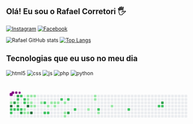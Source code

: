 ## Olá! Eu sou o Rafael Corretori 🖐️

[![Instagram](https://img.shields.io/badge/Instagram-E4405F?style=for-the-badge&logo=instagram&logoColor=white)](https://www.instagram.com/rcorretori_/)
[![Facebook](https://img.shields.io/badge/Facebook-1877F2?style=for-the-badge&logo=facebook&logoColor=white)](https://www.facebook.com/rafael.corretori/)

![Rafael GitHub stats](https://github-readme-stats.vercel.app/api?username=RCorretori&show_icons=true&theme=dracula)
[![Top Langs](https://github-readme-stats.vercel.app/api/top-langs/?username=RCorretori)](https://github.com/RCorretori/github-readme-stats)

## Tecnologias que eu uso no meu dia

<div style="display: inline_block">
  <img align="center" alt="html5" src="https://img.shields.io/badge/HTML5-E34F26?style=for-the-badge&logo=html5&logoColor=white" />
  <img align="center" alt="css" src="https://img.shields.io/badge/CSS3-1572B6?style=for-the-badge&logo=css3&logoColor=white" />
  <img align="center" alt="js" src="https://img.shields.io/badge/JavaScript-F7DF1E?style=for-the-badge&logo=javascript&logoColor=black" />
  <img align="center" alt="php" src="https://img.shields.io/badge/PHP-777BB4?style=for-the-badge&logo=php&logoColor=white" />
  <img align="center" alt="python" src="https://img.shields.io/badge/Python-3776AB?style=for-the-badge&logo=python&logoColor=white" />
</div><br/>

<svg viewBox="-16 -32 880 192" width="880" height="192" xmlns="http://www.w3.org/2000/svg"><desc>Generated with https://github.com/Platane/snk</desc><style>@keyframes c0{1.06%{fill:var(--c1)}1.08%,to{fill:var(--ce)}}@keyframes c1{92.52%{fill:var(--c4)}92.54%,to{fill:var(--ce)}}@keyframes c2{50.17%{fill:var(--c2)}50.19%,to{fill:var(--ce)}}@keyframes c3{50.52%{fill:var(--c2)}50.54%,to{fill:var(--ce)}}@keyframes c4{89.67%{fill:var(--c3)}89.69%,to{fill:var(--ce)}}@keyframes c5{49.81%{fill:var(--c2)}49.83%,to{fill:var(--ce)}}@keyframes c6{90.74%{fill:var(--c3)}90.76%,to{fill:var(--ce)}}@keyframes c7{44.83%{fill:var(--c2)}44.85%,to{fill:var(--ce)}}@keyframes c8{44.47%{fill:var(--c1)}44.49%,to{fill:var(--ce)}}@keyframes c9{88.96%{fill:var(--c3)}88.98%,to{fill:var(--ce)}}@keyframes ca{49.46%{fill:var(--c2)}49.48%,to{fill:var(--ce)}}@keyframes cb{46.97%{fill:var(--c2)}46.99%,to{fill:var(--ce)}}@keyframes cc{49.1%{fill:var(--c2)}49.12%,to{fill:var(--ce)}}@keyframes cd{87.89%{fill:var(--c3)}87.91%,to{fill:var(--ce)}}@keyframes ce{45.54%{fill:var(--c2)}45.56%,to{fill:var(--ce)}}@keyframes cf{45.9%{fill:var(--c2)}45.92%,to{fill:var(--ce)}}@keyframes cg{19.56%{fill:var(--c1)}19.58%,to{fill:var(--ce)}}@keyframes ch{19.92%{fill:var(--c1)}19.94%,to{fill:var(--ce)}}@keyframes ci{4.97%{fill:var(--c1)}4.99%,to{fill:var(--ce)}}@keyframes cj{6.75%{fill:var(--c1)}6.77%,to{fill:var(--ce)}}@keyframes ck{7.11%{fill:var(--c1)}7.13%,to{fill:var(--ce)}}@keyframes cl{94.3%{fill:var(--c4)}94.32%,to{fill:var(--ce)}}@keyframes cm{20.27%{fill:var(--c1)}20.29%,to{fill:var(--ce)}}@keyframes cn{5.33%{fill:var(--c1)}5.35%,to{fill:var(--ce)}}@keyframes co{7.46%{fill:var(--c1)}7.48%,to{fill:var(--ce)}}@keyframes cp{7.82%{fill:var(--c1)}7.84%,to{fill:var(--ce)}}@keyframes cq{95.36%{fill:var(--c4)}95.38%,to{fill:var(--ce)}}@keyframes cr{5.68%{fill:var(--c1)}5.7%,to{fill:var(--ce)}}@keyframes cs{8.18%{fill:var(--c1)}8.2%,to{fill:var(--ce)}}@keyframes ct{9.24%{fill:var(--c1)}9.26%,to{fill:var(--ce)}}@keyframes cu{56.57%{fill:var(--c2)}56.59%,to{fill:var(--ce)}}@keyframes cv{54.79%{fill:var(--c2)}54.81%,to{fill:var(--ce)}}@keyframes cw{16.72%{fill:var(--c1)}16.74%,to{fill:var(--ce)}}@keyframes cx{55.15%{fill:var(--c2)}55.17%,to{fill:var(--ce)}}@keyframes cy{11.02%{fill:var(--c1)}11.04%,to{fill:var(--ce)}}@keyframes cz{11.38%{fill:var(--c1)}11.4%,to{fill:var(--ce)}}@keyframes c10{16%{fill:var(--c1)}16.02%,to{fill:var(--ce)}}@keyframes c11{11.73%{fill:var(--c1)}11.75%,to{fill:var(--ce)}}@keyframes c12{58.71%{fill:var(--c2)}58.73%,to{fill:var(--ce)}}@keyframes c13{12.45%{fill:var(--c1)}12.47%,to{fill:var(--ce)}}@keyframes c14{13.51%{fill:var(--c1)}13.53%,to{fill:var(--ce)}}@keyframes c15{13.87%{fill:var(--c1)}13.89%,to{fill:var(--ce)}}@keyframes c16{59.42%{fill:var(--c2)}59.44%,to{fill:var(--ce)}}@keyframes c17{82.2%{fill:var(--c3)}82.22%,to{fill:var(--ce)}}@keyframes c18{61.2%{fill:var(--c2)}61.22%,to{fill:var(--ce)}}@keyframes c19{27.75%{fill:var(--c1)}27.77%,to{fill:var(--ce)}}@keyframes c1a{34.15%{fill:var(--c1)}34.17%,to{fill:var(--ce)}}@keyframes c1b{33.8%{fill:var(--c1)}33.82%,to{fill:var(--ce)}}@keyframes c1c{63.69%{fill:var(--c2)}63.71%,to{fill:var(--ce)}}@keyframes c1d{29.17%{fill:var(--c1)}29.19%,to{fill:var(--ce)}}@keyframes c1e{31.31%{fill:var(--c1)}31.33%,to{fill:var(--ce)}}@keyframes c1f{66.89%{fill:var(--c2)}66.91%,to{fill:var(--ce)}}@keyframes c1g{70.45%{fill:var(--c2)}70.47%,to{fill:var(--ce)}}@keyframes c1h{71.16%{fill:var(--c3)}71.18%,to{fill:var(--ce)}}@keyframes c1i{70.81%{fill:var(--c2)}70.83%,to{fill:var(--ce)}}@keyframes u0{1.06%{transform:scale(0,1)}1.08%,4.97%{transform:scale(.04,1)}4.99%,5.33%{transform:scale(.07,1)}5.35%,5.68%{transform:scale(.11,1)}5.7%,6.75%{transform:scale(.15,1)}6.77%,7.11%{transform:scale(.19,1)}7.13%,7.46%{transform:scale(.22,1)}7.48%,7.82%{transform:scale(.26,1)}7.84%,8.18%{transform:scale(.3,1)}8.2%,9.24%{transform:scale(.33,1)}11.02%,9.26%{transform:scale(.37,1)}11.04%,11.38%{transform:scale(.41,1)}11.4%,11.73%{transform:scale(.44,1)}11.75%,12.45%{transform:scale(.48,1)}12.47%,13.51%{transform:scale(.52,1)}13.53%,13.87%{transform:scale(.56,1)}13.89%,16%{transform:scale(.59,1)}16.02%,16.72%{transform:scale(.63,1)}16.74%,19.56%{transform:scale(.67,1)}19.58%,19.92%{transform:scale(.7,1)}19.94%,20.27%{transform:scale(.74,1)}20.29%,27.75%{transform:scale(.78,1)}27.77%,29.17%{transform:scale(.81,1)}29.19%,31.31%{transform:scale(.85,1)}31.33%,33.8%{transform:scale(.89,1)}33.82%,34.15%{transform:scale(.93,1)}34.17%,44.47%{transform:scale(.96,1)}44.49%,to{transform:scale(1,1)}}@keyframes u1{44.83%{transform:scale(0,1)}44.85%,45.54%{transform:scale(.05,1)}45.56%,45.9%{transform:scale(.11,1)}45.92%,46.97%{transform:scale(.16,1)}46.99%,49.1%{transform:scale(.21,1)}49.12%,49.46%{transform:scale(.26,1)}49.48%,49.81%{transform:scale(.32,1)}49.83%,50.17%{transform:scale(.37,1)}50.19%,50.52%{transform:scale(.42,1)}50.54%,54.79%{transform:scale(.47,1)}54.81%,55.15%{transform:scale(.53,1)}55.17%,56.57%{transform:scale(.58,1)}56.59%,58.71%{transform:scale(.63,1)}58.73%,59.42%{transform:scale(.68,1)}59.44%,61.2%{transform:scale(.74,1)}61.22%,63.69%{transform:scale(.79,1)}63.71%,66.89%{transform:scale(.84,1)}66.91%,70.45%{transform:scale(.89,1)}70.47%,70.81%{transform:scale(.95,1)}70.83%,to{transform:scale(1,1)}}@keyframes u2{71.16%{transform:scale(0,1)}71.18%,82.2%{transform:scale(.17,1)}82.22%,87.89%{transform:scale(.33,1)}87.91%,88.96%{transform:scale(.5,1)}88.98%,89.67%{transform:scale(.67,1)}89.69%,90.74%{transform:scale(.83,1)}90.76%,to{transform:scale(1,1)}}@keyframes u3{92.52%{transform:scale(0,1)}92.54%,94.3%{transform:scale(.33,1)}94.32%,95.36%{transform:scale(.67,1)}95.38%,to{transform:scale(1,1)}}@keyframes s0{0%,99.64%{transform:translate(0,-16px)}1.07%{transform:translate(0,32px)}1.42%{transform:translate(-16px,32px)}1.78%{transform:translate(-16px,16px)}2.49%,90.04%{transform:translate(16px,16px)}3.2%{transform:translate(16px,-16px)}4.63%{transform:translate(80px,-16px)}4.98%{transform:translate(80px,0)}5.69%{transform:translate(112px,0)}6.05%{transform:translate(112px,16px)}6.76%,97.15%{transform:translate(80px,16px)}7.12%{transform:translate(80px,32px)}7.47%{transform:translate(96px,32px)}18.51%,7.83%,94.66%{transform:translate(96px,48px)}8.9%{transform:translate(144px,48px)}9.61%{transform:translate(144px,16px)}10.68%{transform:translate(192px,16px)}11.03%{transform:translate(192px,32px)}12.46%{transform:translate(256px,32px)}13.88%{transform:translate(256px,96px)}14.23%{transform:translate(240px,96px)}15.3%{transform:translate(240px,48px)}18.86%{transform:translate(96px,64px)}19.57%,43.06%{transform:translate(64px,64px)}19.93%{transform:translate(64px,80px)}20.28%,95.73%{transform:translate(80px,80px)}20.64%{transform:translate(80px,64px)}25.27%,38.08%{transform:translate(288px,64px)}25.62%,37.72%{transform:translate(288px,48px)}27.4%{transform:translate(368px,48px)}27.76%{transform:translate(368px,64px)}28.47%{transform:translate(400px,64px)}28.83%{transform:translate(400px,80px)}30.6%{transform:translate(480px,80px)}32.03%{transform:translate(480px,16px)}33.81%{transform:translate(400px,16px)}34.16%{transform:translate(400px,0)}34.52%{transform:translate(384px,0)}35.23%{transform:translate(384px,32px)}37.01%{transform:translate(304px,32px)}37.37%{transform:translate(304px,48px)}43.42%{transform:translate(64px,48px)}43.77%{transform:translate(48px,48px)}44.13%,46.26%{transform:translate(48px,32px)}44.48%,89.32%{transform:translate(32px,32px)}44.84%,90.39%{transform:translate(32px,16px)}45.55%,47.69%,97.51%{transform:translate(64px,16px)}45.91%{transform:translate(64px,32px)}46.98%{transform:translate(48px,0)}47.33%{transform:translate(64px,0)}48.04%{transform:translate(48px,16px)}49.11%,87.54%{transform:translate(48px,64px)}50.18%{transform:translate(0,64px)}50.53%{transform:translate(0,80px)}51.25%,88.26%{transform:translate(32px,80px)}51.6%{transform:translate(32px,64px)}54.45%{transform:translate(160px,64px)}54.8%{transform:translate(160px,80px)}55.16%{transform:translate(176px,80px)}56.23%{transform:translate(176px,32px)}56.58%{transform:translate(160px,32px)}56.94%{transform:translate(160px,16px)}60.14%{transform:translate(304px,16px)}61.21%{transform:translate(304px,64px)}70.11%{transform:translate(704px,64px)}70.46%{transform:translate(704px,48px)}70.82%{transform:translate(720px,48px)}71.17%{transform:translate(720px,32px)}81.14%{transform:translate(272px,32px)}82.21%{transform:translate(272px,80px)}82.56%{transform:translate(256px,80px)}82.92%{transform:translate(256px,64px)}87.9%{transform:translate(48px,80px)}89.68%{transform:translate(16px,32px)}90.75%{transform:translate(32px,0)}91.46%{transform:translate(0,0)}92.53%{transform:translate(0,48px)}95.37%{transform:translate(96px,80px)}98.22%{transform:translate(64px,-16px)}}@keyframes s1{0%,3.56%,99.64%{transform:translate(16px,-16px)}.36%{transform:translate(0,-16px)}1.42%{transform:translate(0,32px)}1.78%{transform:translate(-16px,32px)}2.14%{transform:translate(-16px,16px)}2.85%,90.39%{transform:translate(16px,16px)}4.98%{transform:translate(80px,-16px)}5.34%{transform:translate(80px,0)}6.05%{transform:translate(112px,0)}6.41%{transform:translate(112px,16px)}7.12%,97.51%{transform:translate(80px,16px)}7.47%{transform:translate(80px,32px)}7.83%{transform:translate(96px,32px)}18.86%,8.19%,95.02%{transform:translate(96px,48px)}9.25%{transform:translate(144px,48px)}9.96%{transform:translate(144px,16px)}11.03%{transform:translate(192px,16px)}11.39%{transform:translate(192px,32px)}12.81%{transform:translate(256px,32px)}14.23%{transform:translate(256px,96px)}14.59%{transform:translate(240px,96px)}15.66%{transform:translate(240px,48px)}19.22%{transform:translate(96px,64px)}19.93%,43.42%{transform:translate(64px,64px)}20.28%{transform:translate(64px,80px)}20.64%,96.09%{transform:translate(80px,80px)}21%{transform:translate(80px,64px)}25.62%,38.43%{transform:translate(288px,64px)}25.98%,38.08%{transform:translate(288px,48px)}27.76%{transform:translate(368px,48px)}28.11%{transform:translate(368px,64px)}28.83%{transform:translate(400px,64px)}29.18%{transform:translate(400px,80px)}30.96%{transform:translate(480px,80px)}32.38%{transform:translate(480px,16px)}34.16%{transform:translate(400px,16px)}34.52%{transform:translate(400px,0)}34.88%{transform:translate(384px,0)}35.59%{transform:translate(384px,32px)}37.37%{transform:translate(304px,32px)}37.72%{transform:translate(304px,48px)}43.77%{transform:translate(64px,48px)}44.13%{transform:translate(48px,48px)}44.48%,46.62%{transform:translate(48px,32px)}44.84%,89.68%{transform:translate(32px,32px)}45.2%,90.75%{transform:translate(32px,16px)}45.91%,48.04%,97.86%{transform:translate(64px,16px)}46.26%{transform:translate(64px,32px)}47.33%{transform:translate(48px,0)}47.69%{transform:translate(64px,0)}48.4%{transform:translate(48px,16px)}49.47%,87.9%{transform:translate(48px,64px)}50.53%{transform:translate(0,64px)}50.89%{transform:translate(0,80px)}51.6%,88.61%{transform:translate(32px,80px)}51.96%{transform:translate(32px,64px)}54.8%{transform:translate(160px,64px)}55.16%{transform:translate(160px,80px)}55.52%{transform:translate(176px,80px)}56.58%{transform:translate(176px,32px)}56.94%{transform:translate(160px,32px)}57.3%{transform:translate(160px,16px)}60.5%{transform:translate(304px,16px)}61.57%{transform:translate(304px,64px)}70.46%{transform:translate(704px,64px)}70.82%{transform:translate(704px,48px)}71.17%{transform:translate(720px,48px)}71.53%{transform:translate(720px,32px)}81.49%{transform:translate(272px,32px)}82.56%{transform:translate(272px,80px)}82.92%{transform:translate(256px,80px)}83.27%{transform:translate(256px,64px)}88.26%{transform:translate(48px,80px)}90.04%{transform:translate(16px,32px)}91.1%{transform:translate(32px,0)}91.81%{transform:translate(0,0)}92.88%{transform:translate(0,48px)}95.73%{transform:translate(96px,80px)}98.58%{transform:translate(64px,-16px)}}@keyframes s2{0%,99.64%{transform:translate(32px,-16px)}.71%{transform:translate(0,-16px)}1.78%{transform:translate(0,32px)}2.14%{transform:translate(-16px,32px)}2.49%{transform:translate(-16px,16px)}3.2%,90.75%{transform:translate(16px,16px)}3.91%{transform:translate(16px,-16px)}5.34%{transform:translate(80px,-16px)}5.69%{transform:translate(80px,0)}6.41%{transform:translate(112px,0)}6.76%{transform:translate(112px,16px)}7.47%,97.86%{transform:translate(80px,16px)}7.83%{transform:translate(80px,32px)}8.19%{transform:translate(96px,32px)}19.22%,8.54%,95.37%{transform:translate(96px,48px)}9.61%{transform:translate(144px,48px)}10.32%{transform:translate(144px,16px)}11.39%{transform:translate(192px,16px)}11.74%{transform:translate(192px,32px)}13.17%{transform:translate(256px,32px)}14.59%{transform:translate(256px,96px)}14.95%{transform:translate(240px,96px)}16.01%{transform:translate(240px,48px)}19.57%{transform:translate(96px,64px)}20.28%,43.77%{transform:translate(64px,64px)}20.64%{transform:translate(64px,80px)}21%,96.44%{transform:translate(80px,80px)}21.35%{transform:translate(80px,64px)}25.98%,38.79%{transform:translate(288px,64px)}26.33%,38.43%{transform:translate(288px,48px)}28.11%{transform:translate(368px,48px)}28.47%{transform:translate(368px,64px)}29.18%{transform:translate(400px,64px)}29.54%{transform:translate(400px,80px)}31.32%{transform:translate(480px,80px)}32.74%{transform:translate(480px,16px)}34.52%{transform:translate(400px,16px)}34.88%{transform:translate(400px,0)}35.23%{transform:translate(384px,0)}35.94%{transform:translate(384px,32px)}37.72%{transform:translate(304px,32px)}38.08%{transform:translate(304px,48px)}44.13%{transform:translate(64px,48px)}44.48%{transform:translate(48px,48px)}44.84%,46.98%{transform:translate(48px,32px)}45.2%,90.04%{transform:translate(32px,32px)}45.55%,91.1%{transform:translate(32px,16px)}46.26%,48.4%,98.22%{transform:translate(64px,16px)}46.62%{transform:translate(64px,32px)}47.69%{transform:translate(48px,0)}48.04%{transform:translate(64px,0)}48.75%{transform:translate(48px,16px)}49.82%,88.26%{transform:translate(48px,64px)}50.89%{transform:translate(0,64px)}51.25%{transform:translate(0,80px)}51.96%,88.97%{transform:translate(32px,80px)}52.31%{transform:translate(32px,64px)}55.16%{transform:translate(160px,64px)}55.52%{transform:translate(160px,80px)}55.87%{transform:translate(176px,80px)}56.94%{transform:translate(176px,32px)}57.3%{transform:translate(160px,32px)}57.65%{transform:translate(160px,16px)}60.85%{transform:translate(304px,16px)}61.92%{transform:translate(304px,64px)}70.82%{transform:translate(704px,64px)}71.17%{transform:translate(704px,48px)}71.53%{transform:translate(720px,48px)}71.89%{transform:translate(720px,32px)}81.85%{transform:translate(272px,32px)}82.92%{transform:translate(272px,80px)}83.27%{transform:translate(256px,80px)}83.63%{transform:translate(256px,64px)}88.61%{transform:translate(48px,80px)}90.39%{transform:translate(16px,32px)}91.46%{transform:translate(32px,0)}92.17%{transform:translate(0,0)}93.24%{transform:translate(0,48px)}96.09%{transform:translate(96px,80px)}98.93%{transform:translate(64px,-16px)}}@keyframes s3{0%,99.64%{transform:translate(48px,-16px)}1.07%{transform:translate(0,-16px)}2.14%{transform:translate(0,32px)}2.49%{transform:translate(-16px,32px)}2.85%{transform:translate(-16px,16px)}3.56%,91.1%{transform:translate(16px,16px)}4.27%{transform:translate(16px,-16px)}5.69%{transform:translate(80px,-16px)}6.05%{transform:translate(80px,0)}6.76%{transform:translate(112px,0)}7.12%{transform:translate(112px,16px)}7.83%,98.22%{transform:translate(80px,16px)}8.19%{transform:translate(80px,32px)}8.54%{transform:translate(96px,32px)}19.57%,8.9%,95.73%{transform:translate(96px,48px)}9.96%{transform:translate(144px,48px)}10.68%{transform:translate(144px,16px)}11.74%{transform:translate(192px,16px)}12.1%{transform:translate(192px,32px)}13.52%{transform:translate(256px,32px)}14.95%{transform:translate(256px,96px)}15.3%{transform:translate(240px,96px)}16.37%{transform:translate(240px,48px)}19.93%{transform:translate(96px,64px)}20.64%,44.13%{transform:translate(64px,64px)}21%{transform:translate(64px,80px)}21.35%,96.8%{transform:translate(80px,80px)}21.71%{transform:translate(80px,64px)}26.33%,39.15%{transform:translate(288px,64px)}26.69%,38.79%{transform:translate(288px,48px)}28.47%{transform:translate(368px,48px)}28.83%{transform:translate(368px,64px)}29.54%{transform:translate(400px,64px)}29.89%{transform:translate(400px,80px)}31.67%{transform:translate(480px,80px)}33.1%{transform:translate(480px,16px)}34.88%{transform:translate(400px,16px)}35.23%{transform:translate(400px,0)}35.59%{transform:translate(384px,0)}36.3%{transform:translate(384px,32px)}38.08%{transform:translate(304px,32px)}38.43%{transform:translate(304px,48px)}44.48%{transform:translate(64px,48px)}44.84%{transform:translate(48px,48px)}45.2%,47.33%{transform:translate(48px,32px)}45.55%,90.39%{transform:translate(32px,32px)}45.91%,91.46%{transform:translate(32px,16px)}46.62%,48.75%,98.58%{transform:translate(64px,16px)}46.98%{transform:translate(64px,32px)}48.04%{transform:translate(48px,0)}48.4%{transform:translate(64px,0)}49.11%{transform:translate(48px,16px)}50.18%,88.61%{transform:translate(48px,64px)}51.25%{transform:translate(0,64px)}51.6%{transform:translate(0,80px)}52.31%,89.32%{transform:translate(32px,80px)}52.67%{transform:translate(32px,64px)}55.52%{transform:translate(160px,64px)}55.87%{transform:translate(160px,80px)}56.23%{transform:translate(176px,80px)}57.3%{transform:translate(176px,32px)}57.65%{transform:translate(160px,32px)}58.01%{transform:translate(160px,16px)}61.21%{transform:translate(304px,16px)}62.28%{transform:translate(304px,64px)}71.17%{transform:translate(704px,64px)}71.53%{transform:translate(704px,48px)}71.89%{transform:translate(720px,48px)}72.24%{transform:translate(720px,32px)}82.21%{transform:translate(272px,32px)}83.27%{transform:translate(272px,80px)}83.63%{transform:translate(256px,80px)}83.99%{transform:translate(256px,64px)}88.97%{transform:translate(48px,80px)}90.75%{transform:translate(16px,32px)}91.81%{transform:translate(32px,0)}92.53%{transform:translate(0,0)}93.59%{transform:translate(0,48px)}96.44%{transform:translate(96px,80px)}99.29%{transform:translate(64px,-16px)}}:root{--cb:#1b1f230a;--cs:purple;--ce:#ebedf0;--c0:#ebedf0;--c1:#9be9a8;--c2:#40c463;--c3:#30a14e;--c4:#216e39}@media (prefers-color-scheme:dark){:root{--cb:#1b1f230a;--cs:purple;--ce:#161b22;--c1:#01311f;--c2:#034525;--c3:#0f6d31;--c4:#00c647}}.c{shape-rendering:geometricPrecision;fill:var(--ce);stroke-width:1px;stroke:var(--cb);animation:none 28100ms linear infinite}.c.c0{fill:var(--c1);animation-name:c0}.c.c1{fill:var(--c4);animation-name:c1}.c.c2,.c.c3{fill:var(--c2);animation-name:c2}.c.c3{animation-name:c3}.c.c4{fill:var(--c3);animation-name:c4}.c.c5{fill:var(--c2);animation-name:c5}.c.c6{fill:var(--c3);animation-name:c6}.c.c7{fill:var(--c2);animation-name:c7}.c.c8{fill:var(--c1);animation-name:c8}.c.c9{fill:var(--c3);animation-name:c9}.c.ca,.c.cb,.c.cc{fill:var(--c2);animation-name:ca}.c.cb,.c.cc{animation-name:cb}.c.cc{animation-name:cc}.c.cd{fill:var(--c3);animation-name:cd}.c.ce,.c.cf{fill:var(--c2);animation-name:ce}.c.cf{animation-name:cf}.c.cg,.c.ch{fill:var(--c1);animation-name:cg}.c.ch{animation-name:ch}.c.ci,.c.cj,.c.ck{fill:var(--c1);animation-name:ci}.c.cj,.c.ck{animation-name:cj}.c.ck{animation-name:ck}.c.cl{fill:var(--c4);animation-name:cl}.c.cm{fill:var(--c1);animation-name:cm}.c.cn,.c.co,.c.cp{fill:var(--c1);animation-name:cn}.c.co,.c.cp{animation-name:co}.c.cp{animation-name:cp}.c.cq{fill:var(--c4);animation-name:cq}.c.cr,.c.cs,.c.ct{fill:var(--c1);animation-name:cr}.c.cs,.c.ct{animation-name:cs}.c.ct{animation-name:ct}.c.cu,.c.cv{fill:var(--c2);animation-name:cu}.c.cv{animation-name:cv}.c.cw{fill:var(--c1);animation-name:cw}.c.cx{fill:var(--c2);animation-name:cx}.c.cy{fill:var(--c1);animation-name:cy}.c.c10,.c.c11,.c.cz{fill:var(--c1);animation-name:cz}.c.c10,.c.c11{animation-name:c10}.c.c11{animation-name:c11}.c.c12{fill:var(--c2);animation-name:c12}.c.c13,.c.c14,.c.c15{fill:var(--c1);animation-name:c13}.c.c14,.c.c15{animation-name:c14}.c.c15{animation-name:c15}.c.c16{fill:var(--c2);animation-name:c16}.c.c17{fill:var(--c3);animation-name:c17}.c.c18{fill:var(--c2);animation-name:c18}.c.c19,.c.c1a,.c.c1b{fill:var(--c1);animation-name:c19}.c.c1a,.c.c1b{animation-name:c1a}.c.c1b{animation-name:c1b}.c.c1c{fill:var(--c2);animation-name:c1c}.c.c1d,.c.c1e{fill:var(--c1);animation-name:c1d}.c.c1e{animation-name:c1e}.c.c1f,.c.c1g{fill:var(--c2);animation-name:c1f}.c.c1g{animation-name:c1g}.c.c1h{fill:var(--c3);animation-name:c1h}.c.c1i{fill:var(--c2);animation-name:c1i}.s,.u{animation:none linear 28100ms infinite}.u,.u.u0{transform-origin:0 0}.u{transform:scale(0,1)}.u.u0{fill:var(--c1);animation-name:u0}.u.u1{fill:var(--c2);animation-name:u1;transform-origin:416.3px 0}.u.u2{fill:var(--c3);animation-name:u2;transform-origin:709.2px 0}.u.u3{fill:var(--c4);animation-name:u3;transform-origin:801.7px 0}.s{shape-rendering:geometricPrecision;fill:var(--cs)}.s.s0{transform:translate(0,-16px);animation-name:s0}.s.s1{transform:translate(16px,-16px);animation-name:s1}.s.s2{transform:translate(32px,-16px);animation-name:s2}.s.s3{transform:translate(48px,-16px);animation-name:s3}</style><rect class="c" x="2" y="2" rx="2" ry="2" width="12" height="12"/><rect class="c" x="2" y="18" rx="2" ry="2" width="12" height="12"/><rect class="c c0" x="2" y="34" rx="2" ry="2" width="12" height="12"/><rect class="c c1" x="2" y="50" rx="2" ry="2" width="12" height="12"/><rect class="c c2" x="2" y="66" rx="2" ry="2" width="12" height="12"/><rect class="c c3" x="2" y="82" rx="2" ry="2" width="12" height="12"/><rect class="c" x="2" y="98" rx="2" ry="2" width="12" height="12"/><rect class="c" x="18" y="2" rx="2" ry="2" width="12" height="12"/><rect class="c" x="18" y="18" rx="2" ry="2" width="12" height="12"/><rect class="c c4" x="18" y="34" rx="2" ry="2" width="12" height="12"/><rect class="c" x="18" y="50" rx="2" ry="2" width="12" height="12"/><rect class="c c5" x="18" y="66" rx="2" ry="2" width="12" height="12"/><rect class="c" x="18" y="82" rx="2" ry="2" width="12" height="12"/><rect class="c" x="18" y="98" rx="2" ry="2" width="12" height="12"/><rect class="c c6" x="34" y="2" rx="2" ry="2" width="12" height="12"/><rect class="c c7" x="34" y="18" rx="2" ry="2" width="12" height="12"/><rect class="c c8" x="34" y="34" rx="2" ry="2" width="12" height="12"/><rect class="c c9" x="34" y="50" rx="2" ry="2" width="12" height="12"/><rect class="c ca" x="34" y="66" rx="2" ry="2" width="12" height="12"/><rect class="c" x="34" y="82" rx="2" ry="2" width="12" height="12"/><rect class="c" x="34" y="98" rx="2" ry="2" width="12" height="12"/><rect class="c cb" x="50" y="2" rx="2" ry="2" width="12" height="12"/><rect class="c" x="50" y="18" rx="2" ry="2" width="12" height="12"/><rect class="c" x="50" y="34" rx="2" ry="2" width="12" height="12"/><rect class="c" x="50" y="50" rx="2" ry="2" width="12" height="12"/><rect class="c cc" x="50" y="66" rx="2" ry="2" width="12" height="12"/><rect class="c cd" x="50" y="82" rx="2" ry="2" width="12" height="12"/><rect class="c" x="50" y="98" rx="2" ry="2" width="12" height="12"/><rect class="c" x="66" y="2" rx="2" ry="2" width="12" height="12"/><rect class="c ce" x="66" y="18" rx="2" ry="2" width="12" height="12"/><rect class="c cf" x="66" y="34" rx="2" ry="2" width="12" height="12"/><rect class="c" x="66" y="50" rx="2" ry="2" width="12" height="12"/><rect class="c cg" x="66" y="66" rx="2" ry="2" width="12" height="12"/><rect class="c ch" x="66" y="82" rx="2" ry="2" width="12" height="12"/><rect class="c" x="66" y="98" rx="2" ry="2" width="12" height="12"/><rect class="c ci" x="82" y="2" rx="2" ry="2" width="12" height="12"/><rect class="c cj" x="82" y="18" rx="2" ry="2" width="12" height="12"/><rect class="c ck" x="82" y="34" rx="2" ry="2" width="12" height="12"/><rect class="c cl" x="82" y="50" rx="2" ry="2" width="12" height="12"/><rect class="c" x="82" y="66" rx="2" ry="2" width="12" height="12"/><rect class="c cm" x="82" y="82" rx="2" ry="2" width="12" height="12"/><rect class="c" x="82" y="98" rx="2" ry="2" width="12" height="12"/><rect class="c cn" x="98" y="2" rx="2" ry="2" width="12" height="12"/><rect class="c" x="98" y="18" rx="2" ry="2" width="12" height="12"/><rect class="c co" x="98" y="34" rx="2" ry="2" width="12" height="12"/><rect class="c cp" x="98" y="50" rx="2" ry="2" width="12" height="12"/><rect class="c" x="98" y="66" rx="2" ry="2" width="12" height="12"/><rect class="c cq" x="98" y="82" rx="2" ry="2" width="12" height="12"/><rect class="c" x="98" y="98" rx="2" ry="2" width="12" height="12"/><rect class="c cr" x="114" y="2" rx="2" ry="2" width="12" height="12"/><rect class="c" x="114" y="18" rx="2" ry="2" width="12" height="12"/><rect class="c" x="114" y="34" rx="2" ry="2" width="12" height="12"/><rect class="c cs" x="114" y="50" rx="2" ry="2" width="12" height="12"/><rect class="c" x="114" y="66" rx="2" ry="2" width="12" height="12"/><rect class="c" x="114" y="82" rx="2" ry="2" width="12" height="12"/><rect class="c" x="114" y="98" rx="2" ry="2" width="12" height="12"/><rect class="c" x="130" y="2" rx="2" ry="2" width="12" height="12"/><rect class="c" x="130" y="18" rx="2" ry="2" width="12" height="12"/><rect class="c" x="130" y="34" rx="2" ry="2" width="12" height="12"/><rect class="c" x="130" y="50" rx="2" ry="2" width="12" height="12"/><rect class="c" x="130" y="66" rx="2" ry="2" width="12" height="12"/><rect class="c" x="130" y="82" rx="2" ry="2" width="12" height="12"/><rect class="c" x="130" y="98" rx="2" ry="2" width="12" height="12"/><rect class="c" x="146" y="2" rx="2" ry="2" width="12" height="12"/><rect class="c" x="146" y="18" rx="2" ry="2" width="12" height="12"/><rect class="c ct" x="146" y="34" rx="2" ry="2" width="12" height="12"/><rect class="c" x="146" y="50" rx="2" ry="2" width="12" height="12"/><rect class="c" x="146" y="66" rx="2" ry="2" width="12" height="12"/><rect class="c" x="146" y="82" rx="2" ry="2" width="12" height="12"/><rect class="c" x="146" y="98" rx="2" ry="2" width="12" height="12"/><rect class="c" x="162" y="2" rx="2" ry="2" width="12" height="12"/><rect class="c" x="162" y="18" rx="2" ry="2" width="12" height="12"/><rect class="c cu" x="162" y="34" rx="2" ry="2" width="12" height="12"/><rect class="c" x="162" y="50" rx="2" ry="2" width="12" height="12"/><rect class="c" x="162" y="66" rx="2" ry="2" width="12" height="12"/><rect class="c cv" x="162" y="82" rx="2" ry="2" width="12" height="12"/><rect class="c" x="162" y="98" rx="2" ry="2" width="12" height="12"/><rect class="c" x="178" y="2" rx="2" ry="2" width="12" height="12"/><rect class="c" x="178" y="18" rx="2" ry="2" width="12" height="12"/><rect class="c" x="178" y="34" rx="2" ry="2" width="12" height="12"/><rect class="c cw" x="178" y="50" rx="2" ry="2" width="12" height="12"/><rect class="c" x="178" y="66" rx="2" ry="2" width="12" height="12"/><rect class="c cx" x="178" y="82" rx="2" ry="2" width="12" height="12"/><rect class="c" x="178" y="98" rx="2" ry="2" width="12" height="12"/><rect class="c" x="194" y="2" rx="2" ry="2" width="12" height="12"/><rect class="c" x="194" y="18" rx="2" ry="2" width="12" height="12"/><rect class="c cy" x="194" y="34" rx="2" ry="2" width="12" height="12"/><rect class="c" x="194" y="50" rx="2" ry="2" width="12" height="12"/><rect class="c" x="194" y="66" rx="2" ry="2" width="12" height="12"/><rect class="c" x="194" y="82" rx="2" ry="2" width="12" height="12"/><rect class="c" x="194" y="98" rx="2" ry="2" width="12" height="12"/><rect class="c" x="210" y="2" rx="2" ry="2" width="12" height="12"/><rect class="c" x="210" y="18" rx="2" ry="2" width="12" height="12"/><rect class="c cz" x="210" y="34" rx="2" ry="2" width="12" height="12"/><rect class="c c10" x="210" y="50" rx="2" ry="2" width="12" height="12"/><rect class="c" x="210" y="66" rx="2" ry="2" width="12" height="12"/><rect class="c" x="210" y="82" rx="2" ry="2" width="12" height="12"/><rect class="c" x="210" y="98" rx="2" ry="2" width="12" height="12"/><rect class="c" x="226" y="2" rx="2" ry="2" width="12" height="12"/><rect class="c" x="226" y="18" rx="2" ry="2" width="12" height="12"/><rect class="c c11" x="226" y="34" rx="2" ry="2" width="12" height="12"/><rect class="c" x="226" y="50" rx="2" ry="2" width="12" height="12"/><rect class="c" x="226" y="66" rx="2" ry="2" width="12" height="12"/><rect class="c" x="226" y="82" rx="2" ry="2" width="12" height="12"/><rect class="c" x="226" y="98" rx="2" ry="2" width="12" height="12"/><rect class="c" x="242" y="2" rx="2" ry="2" width="12" height="12"/><rect class="c c12" x="242" y="18" rx="2" ry="2" width="12" height="12"/><rect class="c" x="242" y="34" rx="2" ry="2" width="12" height="12"/><rect class="c" x="242" y="50" rx="2" ry="2" width="12" height="12"/><rect class="c" x="242" y="66" rx="2" ry="2" width="12" height="12"/><rect class="c" x="242" y="82" rx="2" ry="2" width="12" height="12"/><rect class="c" x="242" y="98" rx="2" ry="2" width="12" height="12"/><rect class="c" x="258" y="2" rx="2" ry="2" width="12" height="12"/><rect class="c" x="258" y="18" rx="2" ry="2" width="12" height="12"/><rect class="c c13" x="258" y="34" rx="2" ry="2" width="12" height="12"/><rect class="c" x="258" y="50" rx="2" ry="2" width="12" height="12"/><rect class="c" x="258" y="66" rx="2" ry="2" width="12" height="12"/><rect class="c c14" x="258" y="82" rx="2" ry="2" width="12" height="12"/><rect class="c c15" x="258" y="98" rx="2" ry="2" width="12" height="12"/><rect class="c" x="274" y="2" rx="2" ry="2" width="12" height="12"/><rect class="c c16" x="274" y="18" rx="2" ry="2" width="12" height="12"/><rect class="c" x="274" y="34" rx="2" ry="2" width="12" height="12"/><rect class="c" x="274" y="50" rx="2" ry="2" width="12" height="12"/><rect class="c" x="274" y="66" rx="2" ry="2" width="12" height="12"/><rect class="c c17" x="274" y="82" rx="2" ry="2" width="12" height="12"/><rect class="c" x="274" y="98" rx="2" ry="2" width="12" height="12"/><rect class="c" x="290" y="2" rx="2" ry="2" width="12" height="12"/><rect class="c" x="290" y="18" rx="2" ry="2" width="12" height="12"/><rect class="c" x="290" y="34" rx="2" ry="2" width="12" height="12"/><rect class="c" x="290" y="50" rx="2" ry="2" width="12" height="12"/><rect class="c" x="290" y="66" rx="2" ry="2" width="12" height="12"/><rect class="c" x="290" y="82" rx="2" ry="2" width="12" height="12"/><rect class="c" x="290" y="98" rx="2" ry="2" width="12" height="12"/><rect class="c" x="306" y="2" rx="2" ry="2" width="12" height="12"/><rect class="c" x="306" y="18" rx="2" ry="2" width="12" height="12"/><rect class="c" x="306" y="34" rx="2" ry="2" width="12" height="12"/><rect class="c" x="306" y="50" rx="2" ry="2" width="12" height="12"/><rect class="c c18" x="306" y="66" rx="2" ry="2" width="12" height="12"/><rect class="c" x="306" y="82" rx="2" ry="2" width="12" height="12"/><rect class="c" x="306" y="98" rx="2" ry="2" width="12" height="12"/><rect class="c" x="322" y="2" rx="2" ry="2" width="12" height="12"/><rect class="c" x="322" y="18" rx="2" ry="2" width="12" height="12"/><rect class="c" x="322" y="34" rx="2" ry="2" width="12" height="12"/><rect class="c" x="322" y="50" rx="2" ry="2" width="12" height="12"/><rect class="c" x="322" y="66" rx="2" ry="2" width="12" height="12"/><rect class="c" x="322" y="82" rx="2" ry="2" width="12" height="12"/><rect class="c" x="322" y="98" rx="2" ry="2" width="12" height="12"/><rect class="c" x="338" y="2" rx="2" ry="2" width="12" height="12"/><rect class="c" x="338" y="18" rx="2" ry="2" width="12" height="12"/><rect class="c" x="338" y="34" rx="2" ry="2" width="12" height="12"/><rect class="c" x="338" y="50" rx="2" ry="2" width="12" height="12"/><rect class="c" x="338" y="66" rx="2" ry="2" width="12" height="12"/><rect class="c" x="338" y="82" rx="2" ry="2" width="12" height="12"/><rect class="c" x="338" y="98" rx="2" ry="2" width="12" height="12"/><rect class="c" x="354" y="2" rx="2" ry="2" width="12" height="12"/><rect class="c" x="354" y="18" rx="2" ry="2" width="12" height="12"/><rect class="c" x="354" y="34" rx="2" ry="2" width="12" height="12"/><rect class="c" x="354" y="50" rx="2" ry="2" width="12" height="12"/><rect class="c" x="354" y="66" rx="2" ry="2" width="12" height="12"/><rect class="c" x="354" y="82" rx="2" ry="2" width="12" height="12"/><rect class="c" x="354" y="98" rx="2" ry="2" width="12" height="12"/><rect class="c" x="370" y="2" rx="2" ry="2" width="12" height="12"/><rect class="c" x="370" y="18" rx="2" ry="2" width="12" height="12"/><rect class="c" x="370" y="34" rx="2" ry="2" width="12" height="12"/><rect class="c" x="370" y="50" rx="2" ry="2" width="12" height="12"/><rect class="c c19" x="370" y="66" rx="2" ry="2" width="12" height="12"/><rect class="c" x="370" y="82" rx="2" ry="2" width="12" height="12"/><rect class="c" x="370" y="98" rx="2" ry="2" width="12" height="12"/><rect class="c" x="386" y="2" rx="2" ry="2" width="12" height="12"/><rect class="c" x="386" y="18" rx="2" ry="2" width="12" height="12"/><rect class="c" x="386" y="34" rx="2" ry="2" width="12" height="12"/><rect class="c" x="386" y="50" rx="2" ry="2" width="12" height="12"/><rect class="c" x="386" y="66" rx="2" ry="2" width="12" height="12"/><rect class="c" x="386" y="82" rx="2" ry="2" width="12" height="12"/><rect class="c" x="386" y="98" rx="2" ry="2" width="12" height="12"/><rect class="c c1a" x="402" y="2" rx="2" ry="2" width="12" height="12"/><rect class="c c1b" x="402" y="18" rx="2" ry="2" width="12" height="12"/><rect class="c" x="402" y="34" rx="2" ry="2" width="12" height="12"/><rect class="c" x="402" y="50" rx="2" ry="2" width="12" height="12"/><rect class="c" x="402" y="66" rx="2" ry="2" width="12" height="12"/><rect class="c" x="402" y="82" rx="2" ry="2" width="12" height="12"/><rect class="c" x="402" y="98" rx="2" ry="2" width="12" height="12"/><rect class="c" x="418" y="2" rx="2" ry="2" width="12" height="12"/><rect class="c" x="418" y="18" rx="2" ry="2" width="12" height="12"/><rect class="c" x="418" y="34" rx="2" ry="2" width="12" height="12"/><rect class="c" x="418" y="50" rx="2" ry="2" width="12" height="12"/><rect class="c c1c" x="418" y="66" rx="2" ry="2" width="12" height="12"/><rect class="c c1d" x="418" y="82" rx="2" ry="2" width="12" height="12"/><rect class="c" x="418" y="98" rx="2" ry="2" width="12" height="12"/><rect class="c" x="434" y="2" rx="2" ry="2" width="12" height="12"/><rect class="c" x="434" y="18" rx="2" ry="2" width="12" height="12"/><rect class="c" x="434" y="34" rx="2" ry="2" width="12" height="12"/><rect class="c" x="434" y="50" rx="2" ry="2" width="12" height="12"/><rect class="c" x="434" y="66" rx="2" ry="2" width="12" height="12"/><rect class="c" x="434" y="82" rx="2" ry="2" width="12" height="12"/><rect class="c" x="434" y="98" rx="2" ry="2" width="12" height="12"/><rect class="c" x="450" y="2" rx="2" ry="2" width="12" height="12"/><rect class="c" x="450" y="18" rx="2" ry="2" width="12" height="12"/><rect class="c" x="450" y="34" rx="2" ry="2" width="12" height="12"/><rect class="c" x="450" y="50" rx="2" ry="2" width="12" height="12"/><rect class="c" x="450" y="66" rx="2" ry="2" width="12" height="12"/><rect class="c" x="450" y="82" rx="2" ry="2" width="12" height="12"/><rect class="c" x="450" y="98" rx="2" ry="2" width="12" height="12"/><rect class="c" x="466" y="2" rx="2" ry="2" width="12" height="12"/><rect class="c" x="466" y="18" rx="2" ry="2" width="12" height="12"/><rect class="c" x="466" y="34" rx="2" ry="2" width="12" height="12"/><rect class="c" x="466" y="50" rx="2" ry="2" width="12" height="12"/><rect class="c" x="466" y="66" rx="2" ry="2" width="12" height="12"/><rect class="c" x="466" y="82" rx="2" ry="2" width="12" height="12"/><rect class="c" x="466" y="98" rx="2" ry="2" width="12" height="12"/><rect class="c" x="482" y="2" rx="2" ry="2" width="12" height="12"/><rect class="c" x="482" y="18" rx="2" ry="2" width="12" height="12"/><rect class="c" x="482" y="34" rx="2" ry="2" width="12" height="12"/><rect class="c c1e" x="482" y="50" rx="2" ry="2" width="12" height="12"/><rect class="c" x="482" y="66" rx="2" ry="2" width="12" height="12"/><rect class="c" x="482" y="82" rx="2" ry="2" width="12" height="12"/><rect class="c" x="482" y="98" rx="2" ry="2" width="12" height="12"/><rect class="c" x="498" y="2" rx="2" ry="2" width="12" height="12"/><rect class="c" x="498" y="18" rx="2" ry="2" width="12" height="12"/><rect class="c" x="498" y="34" rx="2" ry="2" width="12" height="12"/><rect class="c" x="498" y="50" rx="2" ry="2" width="12" height="12"/><rect class="c" x="498" y="66" rx="2" ry="2" width="12" height="12"/><rect class="c" x="498" y="82" rx="2" ry="2" width="12" height="12"/><rect class="c" x="498" y="98" rx="2" ry="2" width="12" height="12"/><rect class="c" x="514" y="2" rx="2" ry="2" width="12" height="12"/><rect class="c" x="514" y="18" rx="2" ry="2" width="12" height="12"/><rect class="c" x="514" y="34" rx="2" ry="2" width="12" height="12"/><rect class="c" x="514" y="50" rx="2" ry="2" width="12" height="12"/><rect class="c" x="514" y="66" rx="2" ry="2" width="12" height="12"/><rect class="c" x="514" y="82" rx="2" ry="2" width="12" height="12"/><rect class="c" x="514" y="98" rx="2" ry="2" width="12" height="12"/><rect class="c" x="530" y="2" rx="2" ry="2" width="12" height="12"/><rect class="c" x="530" y="18" rx="2" ry="2" width="12" height="12"/><rect class="c" x="530" y="34" rx="2" ry="2" width="12" height="12"/><rect class="c" x="530" y="50" rx="2" ry="2" width="12" height="12"/><rect class="c" x="530" y="66" rx="2" ry="2" width="12" height="12"/><rect class="c" x="530" y="82" rx="2" ry="2" width="12" height="12"/><rect class="c" x="530" y="98" rx="2" ry="2" width="12" height="12"/><rect class="c" x="546" y="2" rx="2" ry="2" width="12" height="12"/><rect class="c" x="546" y="18" rx="2" ry="2" width="12" height="12"/><rect class="c" x="546" y="34" rx="2" ry="2" width="12" height="12"/><rect class="c" x="546" y="50" rx="2" ry="2" width="12" height="12"/><rect class="c" x="546" y="66" rx="2" ry="2" width="12" height="12"/><rect class="c" x="546" y="82" rx="2" ry="2" width="12" height="12"/><rect class="c" x="546" y="98" rx="2" ry="2" width="12" height="12"/><rect class="c" x="562" y="2" rx="2" ry="2" width="12" height="12"/><rect class="c" x="562" y="18" rx="2" ry="2" width="12" height="12"/><rect class="c" x="562" y="34" rx="2" ry="2" width="12" height="12"/><rect class="c" x="562" y="50" rx="2" ry="2" width="12" height="12"/><rect class="c c1f" x="562" y="66" rx="2" ry="2" width="12" height="12"/><rect class="c" x="562" y="82" rx="2" ry="2" width="12" height="12"/><rect class="c" x="562" y="98" rx="2" ry="2" width="12" height="12"/><rect class="c" x="578" y="2" rx="2" ry="2" width="12" height="12"/><rect class="c" x="578" y="18" rx="2" ry="2" width="12" height="12"/><rect class="c" x="578" y="34" rx="2" ry="2" width="12" height="12"/><rect class="c" x="578" y="50" rx="2" ry="2" width="12" height="12"/><rect class="c" x="578" y="66" rx="2" ry="2" width="12" height="12"/><rect class="c" x="578" y="82" rx="2" ry="2" width="12" height="12"/><rect class="c" x="578" y="98" rx="2" ry="2" width="12" height="12"/><rect class="c" x="594" y="2" rx="2" ry="2" width="12" height="12"/><rect class="c" x="594" y="18" rx="2" ry="2" width="12" height="12"/><rect class="c" x="594" y="34" rx="2" ry="2" width="12" height="12"/><rect class="c" x="594" y="50" rx="2" ry="2" width="12" height="12"/><rect class="c" x="594" y="66" rx="2" ry="2" width="12" height="12"/><rect class="c" x="594" y="82" rx="2" ry="2" width="12" height="12"/><rect class="c" x="594" y="98" rx="2" ry="2" width="12" height="12"/><rect class="c" x="610" y="2" rx="2" ry="2" width="12" height="12"/><rect class="c" x="610" y="18" rx="2" ry="2" width="12" height="12"/><rect class="c" x="610" y="34" rx="2" ry="2" width="12" height="12"/><rect class="c" x="610" y="50" rx="2" ry="2" width="12" height="12"/><rect class="c" x="610" y="66" rx="2" ry="2" width="12" height="12"/><rect class="c" x="610" y="82" rx="2" ry="2" width="12" height="12"/><rect class="c" x="610" y="98" rx="2" ry="2" width="12" height="12"/><rect class="c" x="626" y="2" rx="2" ry="2" width="12" height="12"/><rect class="c" x="626" y="18" rx="2" ry="2" width="12" height="12"/><rect class="c" x="626" y="34" rx="2" ry="2" width="12" height="12"/><rect class="c" x="626" y="50" rx="2" ry="2" width="12" height="12"/><rect class="c" x="626" y="66" rx="2" ry="2" width="12" height="12"/><rect class="c" x="626" y="82" rx="2" ry="2" width="12" height="12"/><rect class="c" x="626" y="98" rx="2" ry="2" width="12" height="12"/><rect class="c" x="642" y="2" rx="2" ry="2" width="12" height="12"/><rect class="c" x="642" y="18" rx="2" ry="2" width="12" height="12"/><rect class="c" x="642" y="34" rx="2" ry="2" width="12" height="12"/><rect class="c" x="642" y="50" rx="2" ry="2" width="12" height="12"/><rect class="c" x="642" y="66" rx="2" ry="2" width="12" height="12"/><rect class="c" x="642" y="82" rx="2" ry="2" width="12" height="12"/><rect class="c" x="642" y="98" rx="2" ry="2" width="12" height="12"/><rect class="c" x="658" y="2" rx="2" ry="2" width="12" height="12"/><rect class="c" x="658" y="18" rx="2" ry="2" width="12" height="12"/><rect class="c" x="658" y="34" rx="2" ry="2" width="12" height="12"/><rect class="c" x="658" y="50" rx="2" ry="2" width="12" height="12"/><rect class="c" x="658" y="66" rx="2" ry="2" width="12" height="12"/><rect class="c" x="658" y="82" rx="2" ry="2" width="12" height="12"/><rect class="c" x="658" y="98" rx="2" ry="2" width="12" height="12"/><rect class="c" x="674" y="2" rx="2" ry="2" width="12" height="12"/><rect class="c" x="674" y="18" rx="2" ry="2" width="12" height="12"/><rect class="c" x="674" y="34" rx="2" ry="2" width="12" height="12"/><rect class="c" x="674" y="50" rx="2" ry="2" width="12" height="12"/><rect class="c" x="674" y="66" rx="2" ry="2" width="12" height="12"/><rect class="c" x="674" y="82" rx="2" ry="2" width="12" height="12"/><rect class="c" x="674" y="98" rx="2" ry="2" width="12" height="12"/><rect class="c" x="690" y="2" rx="2" ry="2" width="12" height="12"/><rect class="c" x="690" y="18" rx="2" ry="2" width="12" height="12"/><rect class="c" x="690" y="34" rx="2" ry="2" width="12" height="12"/><rect class="c" x="690" y="50" rx="2" ry="2" width="12" height="12"/><rect class="c" x="690" y="66" rx="2" ry="2" width="12" height="12"/><rect class="c" x="690" y="82" rx="2" ry="2" width="12" height="12"/><rect class="c" x="690" y="98" rx="2" ry="2" width="12" height="12"/><rect class="c" x="706" y="2" rx="2" ry="2" width="12" height="12"/><rect class="c" x="706" y="18" rx="2" ry="2" width="12" height="12"/><rect class="c" x="706" y="34" rx="2" ry="2" width="12" height="12"/><rect class="c c1g" x="706" y="50" rx="2" ry="2" width="12" height="12"/><rect class="c" x="706" y="66" rx="2" ry="2" width="12" height="12"/><rect class="c" x="706" y="82" rx="2" ry="2" width="12" height="12"/><rect class="c" x="706" y="98" rx="2" ry="2" width="12" height="12"/><rect class="c" x="722" y="2" rx="2" ry="2" width="12" height="12"/><rect class="c" x="722" y="18" rx="2" ry="2" width="12" height="12"/><rect class="c c1h" x="722" y="34" rx="2" ry="2" width="12" height="12"/><rect class="c c1i" x="722" y="50" rx="2" ry="2" width="12" height="12"/><rect class="c" x="722" y="66" rx="2" ry="2" width="12" height="12"/><rect class="c" x="722" y="82" rx="2" ry="2" width="12" height="12"/><rect class="c" x="722" y="98" rx="2" ry="2" width="12" height="12"/><rect class="c" x="738" y="2" rx="2" ry="2" width="12" height="12"/><rect class="c" x="738" y="18" rx="2" ry="2" width="12" height="12"/><rect class="c" x="738" y="34" rx="2" ry="2" width="12" height="12"/><rect class="c" x="738" y="50" rx="2" ry="2" width="12" height="12"/><rect class="c" x="738" y="66" rx="2" ry="2" width="12" height="12"/><rect class="c" x="738" y="82" rx="2" ry="2" width="12" height="12"/><rect class="c" x="738" y="98" rx="2" ry="2" width="12" height="12"/><rect class="c" x="754" y="2" rx="2" ry="2" width="12" height="12"/><rect class="c" x="754" y="18" rx="2" ry="2" width="12" height="12"/><rect class="c" x="754" y="34" rx="2" ry="2" width="12" height="12"/><rect class="c" x="754" y="50" rx="2" ry="2" width="12" height="12"/><rect class="c" x="754" y="66" rx="2" ry="2" width="12" height="12"/><rect class="c" x="754" y="82" rx="2" ry="2" width="12" height="12"/><rect class="c" x="754" y="98" rx="2" ry="2" width="12" height="12"/><rect class="c" x="770" y="2" rx="2" ry="2" width="12" height="12"/><rect class="c" x="770" y="18" rx="2" ry="2" width="12" height="12"/><rect class="c" x="770" y="34" rx="2" ry="2" width="12" height="12"/><rect class="c" x="770" y="50" rx="2" ry="2" width="12" height="12"/><rect class="c" x="770" y="66" rx="2" ry="2" width="12" height="12"/><rect class="c" x="770" y="82" rx="2" ry="2" width="12" height="12"/><rect class="c" x="770" y="98" rx="2" ry="2" width="12" height="12"/><rect class="c" x="786" y="2" rx="2" ry="2" width="12" height="12"/><rect class="c" x="786" y="18" rx="2" ry="2" width="12" height="12"/><rect class="c" x="786" y="34" rx="2" ry="2" width="12" height="12"/><rect class="c" x="786" y="50" rx="2" ry="2" width="12" height="12"/><rect class="c" x="786" y="66" rx="2" ry="2" width="12" height="12"/><rect class="c" x="786" y="82" rx="2" ry="2" width="12" height="12"/><rect class="c" x="786" y="98" rx="2" ry="2" width="12" height="12"/><rect class="c" x="802" y="2" rx="2" ry="2" width="12" height="12"/><rect class="c" x="802" y="18" rx="2" ry="2" width="12" height="12"/><rect class="c" x="802" y="34" rx="2" ry="2" width="12" height="12"/><rect class="c" x="802" y="50" rx="2" ry="2" width="12" height="12"/><rect class="c" x="802" y="66" rx="2" ry="2" width="12" height="12"/><rect class="c" x="802" y="82" rx="2" ry="2" width="12" height="12"/><rect class="c" x="802" y="98" rx="2" ry="2" width="12" height="12"/><rect class="c" x="818" y="2" rx="2" ry="2" width="12" height="12"/><rect class="c" x="818" y="18" rx="2" ry="2" width="12" height="12"/><rect class="c" x="818" y="34" rx="2" ry="2" width="12" height="12"/><rect class="c" x="818" y="50" rx="2" ry="2" width="12" height="12"/><rect class="c" x="818" y="66" rx="2" ry="2" width="12" height="12"/><rect class="c" x="818" y="82" rx="2" ry="2" width="12" height="12"/><rect class="c" x="818" y="98" rx="2" ry="2" width="12" height="12"/><rect class="c" x="834" y="2" rx="2" ry="2" width="12" height="12"/><rect class="c" x="834" y="18" rx="2" ry="2" width="12" height="12"/><rect class="c" x="834" y="34" rx="2" ry="2" width="12" height="12"/><rect class="c" x="834" y="50" rx="2" ry="2" width="12" height="12"/><rect class="c" x="834" y="66" rx="2" ry="2" width="12" height="12"/><rect class="c" x="834" y="82" rx="2" ry="2" width="12" height="12"/><rect class="c" x="834" y="98" rx="2" ry="2" width="12" height="12"/><rect class="u u0" height="12" width="416.9" x="0.0" y="144"/><rect class="u u1" height="12" width="293.5" x="416.3" y="144"/><rect class="u u2" height="12" width="93.1" x="709.2" y="144"/><rect class="u u3" height="12" width="46.9" x="801.7" y="144"/><rect class="s s0" x="0.8" y="0.8" width="14.4" height="14.4" rx="4.5" ry="4.5"/><rect class="s s1" x="1.8" y="1.8" width="12.3" height="12.3" rx="4.1" ry="4.1"/><rect class="s s2" x="2.6" y="2.6" width="10.8" height="10.8" rx="3.6" ry="3.6"/><rect class="s s3" x="3.0" y="3.0" width="9.9" height="9.9" rx="3.3" ry="3.3"/></svg>

